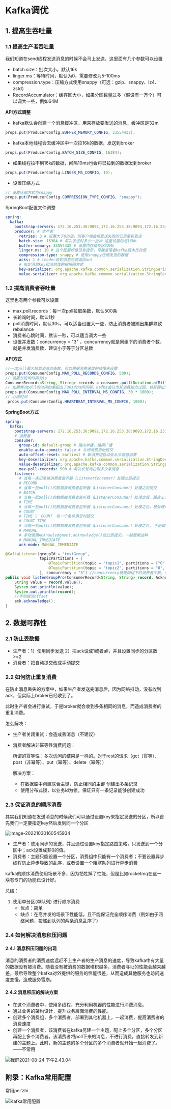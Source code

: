 # Kafka调优

## 1. 提高生吞吐量

### 1.1 提高生产者吞吐量

我们知道在send线程发送消息的时候不会马上发送，这里面有几个参数可以设置

- batch.size：批次大小，默认16k
- linger.ms：等待时间，默认为0，需要修改为5-100ms
- compression.type：压缩方式使用snappy（可选：gzip、snappy、lz4、zstd）
- RecordAccumulator：缓存区大小，如果分区数量过多（假设有一万个）可以调大一些，例如64M

**API方式调整**

- kafka默认会创建一个消息缓冲区，用来存放要发送的消息，缓冲区是32m

```java
props.put(ProducerConfig.BUFFER_MEMORY_CONFIG, 33554432);
```

- kafka本地线程会去缓冲区中一次拉16k的数据，发送到broker

```java
props.put(ProducerConfig.BATCH_SIZE_CONFIG, 16384);
```

- 如果线程拉不到16k的数据，间隔10ms也会将已拉到的数据发到broker

```java
props.put(ProducerConfig.LINGER_MS_CONFIG, 10);
```

- 设置压缩方式

```java
// 设置压缩方式为snappy
props.put(ProducerConfig.COMPRESSION_TYPE_CONFIG, "snappy");
```

SpringBoot配置文件调整

```yaml
spring:
  kafka:
    bootstrap-servers: 172.16.253.38:9092,172.16.253.38:9093,172.16.253.38:9094
    producer: # 生产者
      retries: 3 # 设置大于0的值，则客户端会将发送失败的记录重新发送
      batch-size: 16384 # 每次发送时多少一批次 这里设置的是16kb
      buffer-memory: 33554432 # 设置内存缓存区32Mb
      linger.ms: 10 # 这个配置好像没有提示，可能是笔者kafka版本比较低
      compression-type: snappy # 使用snappy压缩发送的数据
      acks: 1 # leader收到消息后就返回ack
      # 指定消息key和消息体的编解码方式
      key-serializer: org.apache.kafka.common.serialization.StringSerializer
      value-serializer: org.apache.kafka.common.serialization.StringSerializer
```

### 1.2 提高消费者吞吐量

这里也有两个参数可以设置

- max.poll.records：每一次poll拉取条数，默认500条
- 长轮询时间，默认1秒
- poll消费时间，默认30s，可以适当设置大一些，防止消费者被踢出集群导致rebalance
- 消费者心跳时间，默认一秒，可以适当调大一些
- 设置并发数：concurrency = "3" ，concurrency就是同组下的消费者个数，就是并发消费数，建议小于等于分区总数

**API方式**

```java
//一次poll最大拉取消息的条数，可以根据消费速度的快慢来设置
props.put(ConsumerConfig.MAX_POLL_RECORDS_CONFIG, 500);
// 设置长轮询时间为1s
ConsumerRecords<String, String> records = consumer.poll(Duration.ofMillis(1000));
// 如果两次poll的时间如果超出了30s的时间间隔，kafka会认为其消费能力过弱，将其踢出消费组。将分区分配给其他消费者。即rebalance
props.put(ConsumerConfig.MAX_POLL_INTERVAL_MS_CONFIG, 30 * 1000);
// 心跳时间
 props.put(ConsumerConfig.HEARTBEAT_INTERVAL_MS_CONFIG, 1000);
```

**SpringBoot方式**

```yaml
spring:
  kafka:
    bootstrap-servers: 172.16.253.38:9092,172.16.253.38:9093,172.16.253.38:9094
    # 消费者
    consumer:
      group-id: default-group # 组内单播，组间广播
      enable-auto-commit: false # 关闭消费自动提交
      auto-offset-reset: earliest # 新消费组启动会从头信息消费
      key-deserializer: org.apache.kafka.common.serialization.StringDeserializer
      value-deserializer: org.apache.kafka.common.serialization.StringDeserializer
      max-poll-records: 500 # 每次长轮询拉取多少条消息
    listener:
      # 当每一条记录被消费者监听器（ListenerConsumer）处理之后提交
      # RECORD
      # 当每一批poll()的数据被消费者监听器（ListenerConsumer）处理之后提交
      # BATCH
      # 当每一批poll()的数据被消费者监听器（ListenerConsumer）处理之后，距离上次提交时间大于TIME时提交
      # TIME
      # 当每一批poll()的数据被消费者监听器（ListenerConsumer）处理之后，被处理record数量大于等于COUNT时提交
      # COUNT
      # TIME |　COUNT　有一个条件满足时提交
      # COUNT_TIME
      # 当每一批poll()的数据被消费者监听器（ListenerConsumer）处理之后, 手动调用Acknowledgment.acknowledge()后提交
      # MANUAL
      # 手动调用Acknowledgment.acknowledge()后立即提交，一般使用这种
      # MANUAL_IMMEDIATE
      ack-mode: MANUAL_IMMEDIATE
```

```java
@KafkaListener(groupId = "testGroup",
               topicPartitions = {
                   @TopicPartition(topic = "topic1", partitions = {"0", "1"}),
                   @TopicPartition(topic = "topic2", partitions = "0", partitionOffsets = @PartitionOffset(partition = "1", initialOffset = "100"))
               }, concurrency = "3") //concurrency就是同组下的消费者个数，就是并发消费数，建议小于等于分区总数
public void listenGroupPro(ConsumerRecord<String, String> record, Acknowledgment ack) {
    String value = record.value();
    System.out.println(value);
    System.out.println(record);
    //手动提交offset
    ack.acknowledge();
}
```



## 2. 数据可靠性

### 2.1 防止丢数据

- 生产者：1）使用同步发送 2）把ack设成1或者all，并且设置同步的分区数>=2
- 消费者：把自动提交改成手动提交

### 2.2 如何防止重复消费

在防止消息丢失的方案中，如果生产者发送完消息后，因为网络抖动，没有收到ack，但实际上broker已经收到了。

此时生产者会进行重试，于是broker就会收到多条相同的消息，而造成消费者的重复消费。

怎么解决：

- 生产者关闭重试：会造成丢消息（不建议）

- 消费者解决非幂等性消费问题：

  所谓的幂等性：多次访问的结果是一样的。对于rest的请求（get（幂等）、post（非幂等）、put（幂等）、delete（幂等））

  解决方案：

  - 在数据库中创建联合主键，防止相同的主键 创建出多条记录
  - 使用分布式锁，以业务id为锁。保证只有一条记录能够创建成功

### 2.3 保证消息的顺序消费

其实我们知道在发送消息的时候我们可以通过设置key来指定发送的分区，所以首先我们一定要指定key然后发到同一个分区

![image-20221030160545934](https://cdn.fengxianhub.top/resources-master/202210301605482.png)

- 生产者：使用同步的发送，并且通过设置key指定路由策略，只发送到一个分区中；ack设置成非0的值。
- 消费者：主题只能设置一个分区，消费组中只能有一个消费者；不要设置异步线程防止异步导致的乱序，或者设置一个阻塞队列进行异步消费

kafka的顺序消费使用场景不多，因为牺牲掉了性能，但是比如rocketmq在这一块有专门的功能已设计好。



总结：

1. 使用单分区(单队列) 进行顺序消费 
   - 优点：简单
   - 缺点：在高并发的场景下性能低，且不能保证完全顺序消费（例如由于网络问题，投递到队列的两条消息乱序了）

### 2.4 如何解决消息积压问题

#### 2.4.1 消息积压问题的出现

消息的消费者的消费速度远赶不上生产者的生产消息的速度，导致kafka中有大量的数据没有被消费。随着没有被消费的数据堆积越多，消费者寻址的性能会越来越差，最后导致整个kafka对外提供的服务的性能很差，从而造成其他服务也访问速度变慢，造成服务雪崩。

#### 2.4.2 消息积压的解决方案

- 在这个消费者中，使用多线程，充分利用机器的性能进行消费消息。
- 通过业务的架构设计，提升业务层面消费的性能。
- 创建多个消费组，多个消费者，部署到其他机器上，一起消费，提高消费者的消费速度
- 创建一个消费者，该消费者在kafka另建一个主题，配上多个分区，多个分区再配上多个消费者。该消费者将poll下来的消息，不进行消费，直接转发到新建的主题上。此时，新的主题的多个分区的多个消费者就开始一起消费了。——不常用

![截屏2021-08-24 下午2.43.04](https://cdn.fengxianhub.top/resources-master/202210260102530.png)









## 附录：Kafka常用配置

常用pei'zhi

![Kafka常用配置](https://cdn.fengxianhub.top/resources-master/202210301651683.png)